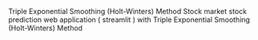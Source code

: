 Triple Exponential Smoothing (Holt-Winters) Method 
Stock market stock prediction web application ( streamlit ) with Triple Exponential Smoothing (Holt-Winters) Method
